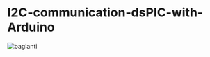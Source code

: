 # I2C-communication-dsPIC-with-Arduino

![baglanti](https://user-images.githubusercontent.com/58117960/218430615-053d96f5-7786-47f8-9209-9a8d3532c656.jpg)
